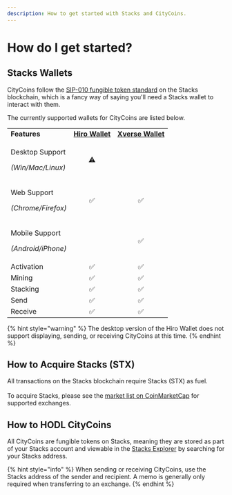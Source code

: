 ```yaml
---
description: How to get started with Stacks and CityCoins.
---
```


# How do I get started?

## Stacks **Wallets**

CityCoins follow the [SIP-010 fungible token standard](https://github.com/stacksgov/sips/blob/main/sips/sip-010/sip-010-fungible-token-standard.md) on the Stacks blockchain, which is a fancy way of saying you'll need a Stacks wallet to interact with them.

The currently supported wallets for CityCoins are listed below.

|                                                       |                                                       |                                             |
| ----------------------------------------------------- | :---------------------------------------------------: | :-----------------------------------------: |
| **Features**                                          | [**Hiro Wallet**](https://hiro.so/wallet/install-web) | [**Xverse Wallet**](https://www.xverse.app) |
| <p>Desktop Support</p><p><em>(Win/Mac/Linux)</em></p> |                           ⚠                           |                                             |
| <p>Web Support</p><p><em>(Chrome/Firefox)</em></p>    |                           ✅                           |                      ✅                      |
| <p>Mobile Support</p><p><em>(Android/iPhone)</em></p> |                                                       |                      ✅                      |
| Activation                                            |                           ✅                           |                      ✅                      |
| Mining                                                |                           ✅                           |                      ✅                      |
| Stacking                                              |                           ✅                           |                      ✅                      |
| Send                                                  |                           ✅                           |                      ✅                      |
| Receive                                               |                           ✅                           |                      ✅                      |

{% hint style="warning" %}
The desktop version of the Hiro Wallet does not support displaying, sending, or receiving CityCoins at this time.
{% endhint %}

## **How to Acquire Stacks (STX)**

All transactions on the Stacks blockchain require Stacks (STX) as fuel.\
\
To acquire Stacks, please see the [market list on CoinMarketCap](https://coinmarketcap.com/currencies/stacks/markets/) for supported exchanges.

## **How to HODL CityCoins**

All CityCoins are fungible tokens on Stacks, meaning they are stored as part of your Stacks account and viewable in the [Stacks Explorer](https://explorer.stacks.co) by searching for your Stacks address.

{% hint style="info" %}
When sending or receiving CityCoins, use the Stacks address of the sender and recipient. A memo is generally only required when transferring to an exchange.
{% endhint %}
